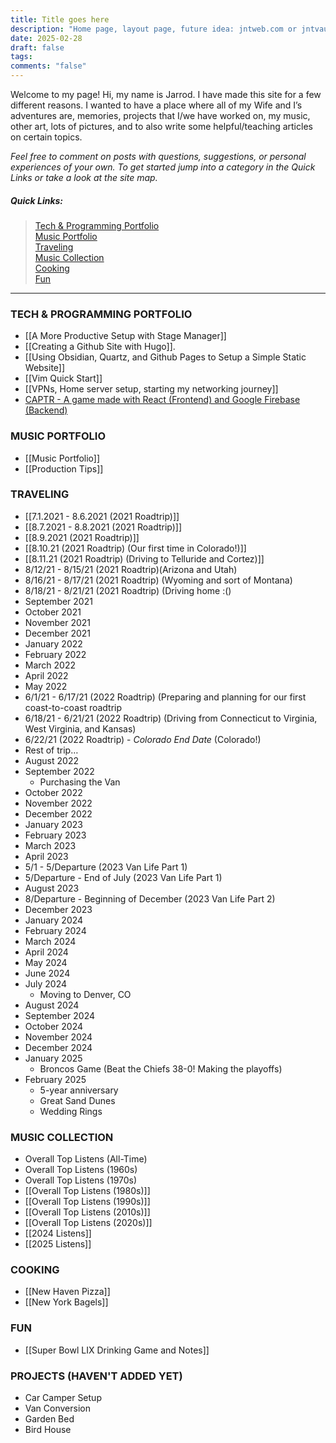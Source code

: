 ```yaml
---
title: Title goes here
description: "Home page, layout page, future idea: jntweb.com or jntvault.com"
date: 2025-02-28
draft: false
tags: 
comments: "false"
---
```

Welcome to my page! Hi, my name is Jarrod. I have made this site for a few different reasons. I wanted to have a place where all of my Wife and I’s adventures are, memories, projects that I/we have worked on, my music, other art, lots of pictures, and to also write some helpful/teaching articles on certain topics.

*Feel free to comment on posts with questions, suggestions, or personal experiences of your own. To get started jump into a category in the Quick Links or take a look at the site map.*
##### Quick Links:
> [Tech & Programming Portfolio](https://jcorrell35.github.io/vault-web/Programming/)  
> [Music Portfolio](https://jcorrell35.github.io/vault-web/Music-Portfolio/)  
> [Traveling](https://jcorrell35.github.io/vault-web/Traveling/)  
> [Music Collection](https://jcorrell35.github.io/vault-web/Music-Collection/)  
> [Cooking](https://jcorrell35.github.io/vault-web/Cooking/)  
> [Fun](https://jcorrell35.github.io/vault-web/Fun/)    
------
### TECH & PROGRAMMING PORTFOLIO
- [[A More Productive Setup with Stage Manager]]
- [[Creating a Github Site with Hugo]].
- [[Using Obsidian, Quartz, and Github Pages to Setup a Simple Static Website]]
- [[Vim Quick Start]]
- [[VPNs, Home server setup, starting my networking journey]]
- [CAPTR - A game made with React (Frontend) and Google Firebase (Backend)](https://github.com/jcorrell35/captr-game/) 

### MUSIC PORTFOLIO
* [[Music Portfolio]]
* [[Production Tips]]
### TRAVELING
- [[7.1.2021 - 8.6.2021 (2021 Roadtrip)]]
- [[8.7.2021 - 8.8.2021 (2021 Roadtrip)]]
- [[8.9.2021 (2021 Roadtrip)]]
- [[8.10.21 (2021 Roadtrip) (Our first time in Colorado!)]]
- [[8.11.21 (2021 Roadtrip) (Driving to Telluride and Cortez)]]
- 8/12/21 - 8/15/21 (2021 Roadtrip)(Arizona and Utah)
- 8/16/21 - 8/17/21 (2021 Roadtrip) (Wyoming and sort of Montana)
- 8/18/21 - 8/21/21 (2021 Roadtrip) (Driving home :()
- September 2021
- October 2021
- November 2021
- December 2021
- January 2022
- February 2022
- March 2022
- April 2022
- May 2022
- 6/1/21 - 6/17/21 (2022 Roadtrip) (Preparing and planning for our first coast-to-coast roadtrip
- 6/18/21 - 6/21/21 (2022 Roadtrip) (Driving from Connecticut to Virginia, West Virginia, and Kansas)
- 6/22/21 (2022 Roadtrip) - *Colorado End Date* (Colorado!)
- Rest of trip…
- August 2022
- September 2022
    - Purchasing the Van
- October 2022
- November 2022
- December 2022
- January 2023
- February 2023
- March 2023
- April 2023
- 5/1 - 5/Departure (2023 Van Life Part 1)
- 5/Departure - End of July (2023 Van Life Part 1)
- August 2023
- 8/Departure - Beginning of December (2023 Van Life Part 2)
- December 2023
- January 2024
- February 2024
- March 2024
- April 2024
- May 2024
- June 2024
- July 2024
	- Moving to Denver, CO
- August 2024
- September 2024
- October 2024
- November 2024
- December 2024
- January 2025
	- Broncos Game (Beat the Chiefs 38-0! Making the playoffs)
- February 2025
	- 5-year anniversary
	- Great Sand Dunes
	- Wedding Rings
### MUSIC COLLECTION
- Overall Top Listens (All-Time)
- Overall Top Listens (1960s)
- Overall Top Listens (1970s)
- [[Overall Top Listens (1980s)]]
- [[Overall Top Listens (1990s)]]
- [[Overall Top Listens (2010s)]]
- [[Overall Top Listens (2020s)]]
- [[2024 Listens]]
- [[2025 Listens]]
### COOKING
- [[New Haven Pizza]]
- [[New York Bagels]]
### FUN
- [[Super Bowl LIX Drinking Game and Notes]]
### PROJECTS (HAVEN'T ADDED YET)
- Car Camper Setup
- Van Conversion
- Garden Bed
- Bird House